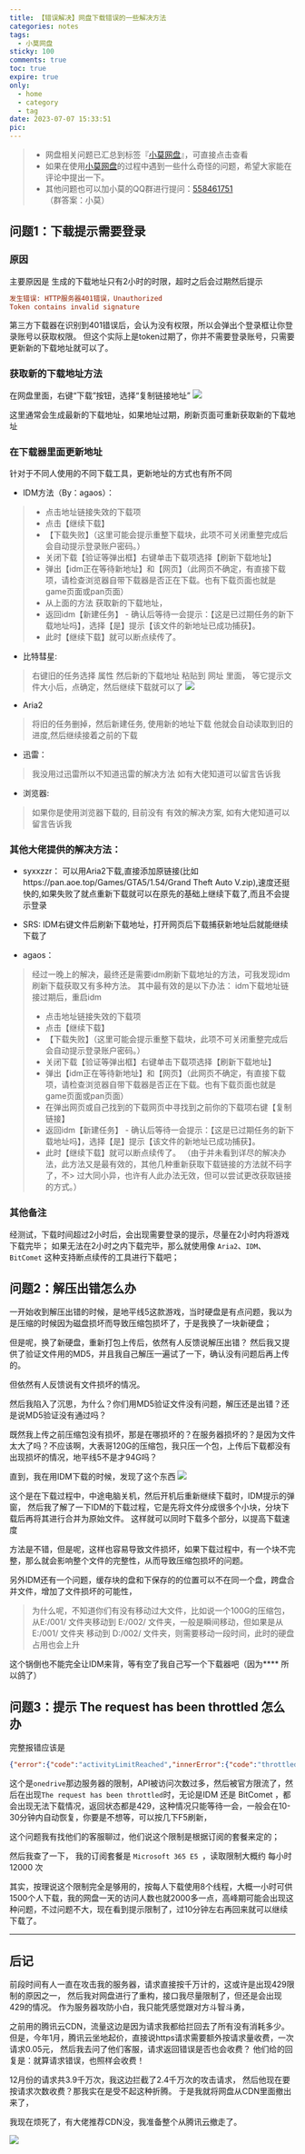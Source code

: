 ```yaml
---
title: 【错误解决】网盘下载错误的一些解决方法
categories: notes
tags:
  - 小莫网盘
sticky: 100
comments: true
toc: true
expire: true
only:
  - home
  - category
  - tag
date: 2023-07-07 15:33:51
pic:
---
```


> - 网盘相关问题已汇总到标签『[小莫网盘](/tags/小莫网盘/)』，可直接点击查看
> - 如果在使用[小莫网盘](https://pan.aoe.top/ "小莫网盘")的过程中遇到一些什么奇怪的问题，希望大家能在评论中提出一下。
> - 其他问题也可以加小莫的QQ群进行提问：[558461751](https://jq.qq.com/?_wv=1027&k=eyfGhiJe) （群答案：小莫）

## 问题1：下载提示需要登录

### 原因

主要原因是 生成的下载地址只有2小时的时限，超时之后会过期然后提示
```ini
发生错误: HTTP服务器401错误，Unauthorized
Token contains invalid signature
```
第三方下载器在识别到401错误后，会认为没有权限，所以会弹出个登录框让你登录账号以获取权限。
但这个实际上是token过期了，你并不需要登录账号，只需要更新新的下载地址就可以了。

### 获取新的下载地址方法
在网盘里面，右键“下载”按钮，选择“复制链接地址”
![](https://mod.3dmgame.com/static/upload/mod/202302/MOD63f82d3f72c0a.jpg@webp)

这里通常会生成最新的下载地址，如果地址过期，刷新页面可重新获取新的下载地址

### 在下载器里面更新地址
针对于不同人使用的不同下载工具，更新地址的方式也有所不同

- IDM方法（By：agaos）：
> - 点击地址链接失效的下载项
> - 点击【继续下载】
> - 【下载失败】（这里可能会提示重整下载块，此项不可关闭重整完成后会自动提示登录账户密码。）
> - 关闭下载【验证等弹出框】右键单击下载项选择【刷新下载地址】
> - 弹出【idm正在等待新地址】和【网页】（此网页不确定，有直接下载项，请检查浏览器自带下载器是否正在下载。也有下载页面也就是game页面或pan页面）
> - 从上面的方法 获取新的下载地址，
> - 返回idm【新建任务】 - 确认后等待一会提示：【这是已过期任务的新下载地址吗】，选择【是】提示【该文件的新地址已成功捕获】。
> - 此时【继续下载】就可以断点续传了。

- 比特彗星:
> 右键旧的任务选择 属性
> 然后新的下载地址 粘贴到 网址 里面，
> 等它提示文件大小后，点确定，然后继续下载就可以了
> ![](https://mod.3dmgame.com/static/upload/mod/202302/MOD63f82fe6d10c2.jpg)

- Aria2
> 将旧的任务删掉，然后新建任务, 使用新的地址下载
> 他就会自动读取到旧的进度,然后继续接着之前的下载

- 迅雷：
> 我没用过迅雷所以不知道迅雷的解决方法
> 如有大佬知道可以留言告诉我

- 浏览器:
> 如果你是使用浏览器下载的, 目前没有 有效的解决方案,
> 如有大佬知道可以留言告诉我



### 其他大佬提供的解决方法：

- syxxzzr：
可以用Aria2下载,直接添加原链接(比如https://pan.aoe.top/Games/GTA5/1.54/Grand Theft Auto V.zip),速度还挺快的,如果失败了就点重新下载就可以在原先的基础上继续下载了,而且不会提示登录


- SRS:
IDM右键文件后刷新下载地址，打开网页后下载捕获新地址后就能继续下载了

- agaos：
> 经过一晚上的解决，最终还是需要idm刷新下载地址的方法，可我发现idm刷新下载获取又有多种方法。
> 其中最有效的是以下办法：
> idm下载地址链接过期后，重启idm
> - 点击地址链接失效的下载项
> - 点击【继续下载】
> - 【下载失败】（这里可能会提示重整下载块，此项不可关闭重整完成后会自动提示登录账户密码。）
> - 关闭下载【验证等弹出框】右键单击下载项选择【刷新下载地址】
> - 弹出【idm正在等待新地址】和【网页】（此网页不确定，有直接下载项，请检查浏览器自带下载器是否正在下载。也有下载页面也就是game页面或pan页面）
> - 在弹出网页或自己找到的下载网页中寻找到之前你的下载项右键【复制链接】
> - 返回idm【新建任务】 - 确认后等待一会提示：【这是已过期任务的新下载地址吗】，选择【是】提示【该文件的新地址已成功捕获】。
> - 此时【继续下载】就可以断点续传了。
（由于并未看到详尽的解决办法，此方法又是最有效的，其他几种重新获取下载链接的方法就不码字了，不> 过大同小异，也许有人此办法无效，但可以尝试更改获取链接的方式。）


### 其他备注

经测试，下载时间超过2小时后，会出现需要登录的提示，尽量在2小时内将游戏下载完毕；
如果无法在2小时之内下载完毕，那么就使用像 `Aria2`、`IDM`、`BitComet` 这种支持断点续传的工具进行下载吧；



## 问题2：解压出错怎么办

一开始收到解压出错的时候，是地平线5这款游戏，当时硬盘是有点问题，我以为是压缩的时候因为磁盘损坏而导致压缩包损坏了，于是我换了一块新硬盘；

但是呢，换了新硬盘，重新打包上传后，依然有人反馈说解压出错？
然后我又提供了验证文件用的MD5，并且我自己解压一遍试了一下，确认没有问题后再上传的。

但依然有人反馈说有文件损坏的情况。

然后我陷入了沉思，为什么？你们用MD5验证文件没有问题，解压还是出错？还是说MD5验证没有通过吗？

既然我上传之前压缩包没有损坏，那是在哪损坏的？在服务器损坏的？是因为文件太大了吗？不应该啊，大表哥120G的压缩包，我只压一个包，上传后下载都没有出现损坏的情况，地平线5不是才94G吗？


直到，我在用IDM下载的时候，发现了这个东西
![](https://image.baidu.com/search/down?url=https://tva1.sinaimg.cn/large/005PVVAugy1gyjxmxjfcjj30ck04pjrw.jpg)

这个是在下载过程中，中途电脑关机，然后开机后重新继续下载时，IDM提示的弹窗，
然后我了解了一下IDM的下载过程，它是先将文件分成很多个小块，分块下载后再将其进行合并为原始文件。
这样就可以同时下载多个部分，以提高下载速度

方法是不错，但是呢，这样也容易导致文件损坏，如果下载过程中，有一个块不完整，那么就会影响整个文件的完整性，从而导致压缩包损坏的问题。

另外IDM还有一个问题，缓存块的盘和下保存的的位置可以不在同一个盘，跨盘合并文件，增加了文件损坏的可能性，

> 为什么呢，不知道你们有没有移动过大文件，比如说一个100G的压缩包，从E:/001/ 文件夹移动到 E:/002/ 文件夹，一般是瞬间移动，但如果是从E:/001/ 文件夹 移动到 D:/002/ 文件夹，则需要移动一段时间，此时的硬盘占用也会上升

这个锅倒也不能完全让IDM来背，等有空了我自己写一个下载器吧（因为**** 所以鸽了）



## 问题3：提示 The request has been throttled 怎么办

完整报错应该是
```json
{"error":{"code":"activityLimitReached","innerError":{"code":"throttledRequest","innerError":{"code":"quota"}},"message":"The request has been throttled","retryAfterSeconds":3892,"@error.X-ClientErrorCode":"quota"}}
```

这个是`onedrive`那边服务器的限制，API被访问次数过多，然后被官方限流了，然后在出现`The request has been throttled`时，无论是IDM 还是 BitComet ，都会出现无法下载情况，返回状态都是429，这种情况只能等待一会，一般会在10-30分钟内自动恢复，你要是不想等，可以按几下F5刷新，

这个问题我有找他们的客服聊过，他们说这个限制是根据订阅的套餐来定的；

然后我查了一下，
我的订阅套餐是 `Microsoft 365 E5 `，读取限制大概约 每小时 12000 次

其实，按理说这个限制完全是够用的，按每人下载使用8个线程，大概一小时可供1500个人下载，我的网盘一天的访问人数也就2000多一点，高峰期可能会出现这种问题，不过问题不大，现在看到提示限制了，过10分钟左右再回来就可以继续下载了。

----

## 后记

前段时间有人一直在攻击我的服务器，请求直接按千万计的，这或许是出现429限制的原因之一，
然后我对网盘进行了重构，接口我尽量限制了，但还是会出现429的情况。
作为服务器攻防小白，我只能凭感觉跟对方斗智斗勇，

之前用的腾讯云CDN，流量这边是因为请求我都给拦回去了所有没有消耗多少。
但是，今年1月，腾讯云坐地起价，直接说https请求需要额外按请求量收费，一次请求0.05元，
然后我去问了他们客服，请求返回错误是否也会收费？
他们给的回复是：就算请求错误，也照样会收费！

12月份的请求共3.9千万次，我这边拦截了2.4千万次的攻击请求，
然后他现在要按请求次数收费？那我实在是受不起这种折腾。
于是我就将网盘从CDN里面撤出来了，

我现在烦死了，有大佬推荐CDN没，我准备整个从腾讯云撤走了。

![](https://mod.3dmgame.com/static/upload/mod/202302/MOD63f8360028792.jpg@webp)





